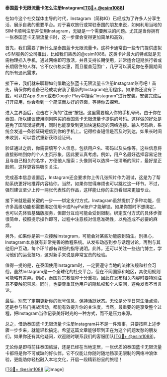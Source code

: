 **泰国蓝卡无限流量卡怎么注册Instagram[[TG💪+ @esim1088](https://t.me/s/esim1088)]**

在如今这个社交媒体主导的时代，Instagram（简称IG）已经成为了许多人分享生活、展示自我的重要平台。对于喜欢旅行或常驻泰国的朋友来说，如何利用当地的SIM卡顺利注册并使用Instagram，无疑是一个需要解决的问题。尤其是当你拥有一张泰国蓝卡无限流量卡时，这一步骤会变得更加简单和高效。

首先，我们需要了解什么是泰国蓝卡无限流量卡。这种卡通常由一些专门提供虚拟eSIM服务的公司推出，比如我们熟悉的@esim1088。这类卡片最大的特点就是无需物理插入手机，通过网络即可激活，并且支持长期使用，非常适合短期旅行者或长期居住的人群。它不仅价格实惠，而且覆盖范围广，几乎可以满足你在泰国期间的所有通讯需求。

接下来，我们就来聊聊如何借助这张蓝卡无限流量卡注册Instagram账号吧！首先，确保你的设备已经成功安装了最新的Instagram应用程序。如果你还没有下载，可以在App Store或者Google Play中搜索“Instagram”进行安装。安装完成后打开应用，你会看到一个简洁而友好的界面，等待你去探索。

进入主界面后，点击右下角的“注册”按钮。这里需要输入你的手机号码。由于你在泰国，所以建议使用刚刚购买的泰国蓝卡无限流量卡提供的号码。这样做的好处是避免了国际漫游费用，同时也能享受到更加快速稳定的网络连接。输入号码后，系统会发送一条验证码短信到你的手机上。记得检查短信是否及时到达，如果长时间未收到，可以尝试重新获取验证码。

验证通过之后，你需要填写个人信息，包括用户名、密码以及头像等。这些信息将直接影响到你的个人主页形象，因此要认真考虑。例如，用户名最好选择容易记住且与自己相关的名字，方便他人搜索；头像则可以选择一张清晰的照片，最好是正脸照，这样更容易吸引关注。

完成基本信息设置后，Instagram还会要求你上传几张照片作为测试，这是为了帮助系统更好地推荐内容给你。当然，如果你觉得麻烦也可以跳过这一环节。不过，强烈建议至少上传一两张代表性的作品，这样能让你的主页看起来更加专业。

接下来就是最关键的一步——绑定支付方式。Instagram虽然提供了多种功能，但许多高级功能都需要绑定信用卡或PayPal账户才能解锁。如果你暂时不想绑定，也可以先体验基础版服务，但部分互动可能会受到限制。绑定支付方式的具体步骤很简单，按照提示操作即可，过程中注意核对信息准确性，以免造成不必要的麻烦。

另外，如果你是第一次接触Instagram，可能会对某些功能感到陌生。别担心，Instagram本身就有非常完善的教程系统。从发布动态到参与话题讨论，再到与其他用户互动，每个环节都有详细的指导说明。此外，还可以关注一些热门博主，学习他们的运营技巧，这对新手来说是非常宝贵的经验。

值得一提的是，在泰国使用Instagram时，一定要遵守当地的法律法规和社会习俗。虽然Instagram是一个全球化的社交平台，但在不同国家和地区，其使用规则可能略有差异。例如，泰国对宗教信仰十分重视，因此在发布相关内容时要特别注意不要触犯禁忌。同时，也要尊重其他用户的隐私权和个人空间，避免发表不当言论。

最后，别忘了定期更新你的账号信息，保持活跃状态。无论是分享日常生活点滴，还是参与热门挑战活动，都能有效提升你的关注度。当然，最重要的是享受整个过程，把Instagram当作记录美好时光的一种方式，而不是压力来源。

总之，借助泰国蓝卡无限流量卡注册Instagram并不是一件难事，只要按照上述步骤一步步来，就能轻松搞定。希望这篇文章能够帮到正在为这个问题发愁的朋友们。如果你还有其他疑问，欢迎随时联系我们的客服团队[[TG💪+ @esim1088](https://t.me/s/esim1088)]。

无论你是即将前往泰国旅游，还是已经在当地定居，一张优质的泰国蓝卡无限流量卡都将是你不可或缺的好伙伴。它不仅能让你随时随地畅享无限制的网络冲浪体验，更能助你轻松融入本地文化，开启一段精彩纷呈的旅程！

[[TG💪+ @esim1088](https://t.me/s/esim1088) ![Image](https://i.postimg.cc/4NQfJmqS/Snipaste-2025-05-13-00-14-12.png)]